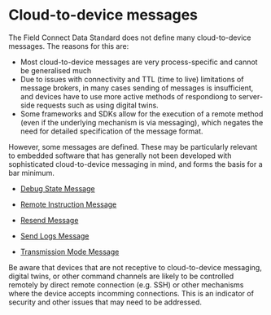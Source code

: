 # Cloud-to-device messages
The Field Connect Data Standard does not define many cloud-to-device messages. The reasons for this are:

* Most cloud-to-device messages are very process-specific and cannot be generalised much
* Due to issues with connectivity and TTL (time to live) limitations of message brokers, in many cases sending of messages is insufficient, and devices have to use more active methods of respondiong to server-side requests such as using digital twins.
* Some frameworks and SDKs allow for the execution of a remote method (even if the underlying mechanism is via messaging), which negates the need for detailed specification of the message format.

However, some messages are defined. These may be particularly relevant to embedded software that has generally not been developed with sophisticated cloud-to-device messaging in mind, and forms the basis for a bar minimum.

* [Debug State Message](DebugStateMessage.md)

* [Remote Instruction Message](RemoteInstructionMessage.md)

* [Resend Message](ResendMessage.md)

* [Send Logs Message](SendLogsMessage.md)

* [Transmission Mode Message](TransmissionFrequencyMessage.md)

Be aware that devices that are not receptive to cloud-to-device messaging, digital twins, or other command channels are likely to be controlled remotely by direct remote connection (e.g. SSH) or other mechanisms where the device accepts incomming connections. This is an indicator of security and other issues that may need to be addressed.